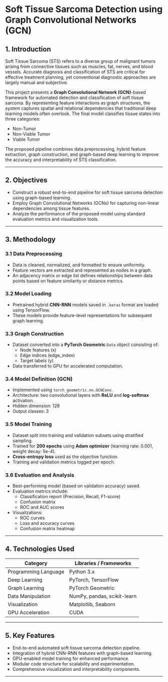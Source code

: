 # Soft Tissue Sarcoma Detection using Graph Convolutional Networks (GCN)

## 1. Introduction
Soft Tissue Sarcoma (STS) refers to a diverse group of malignant tumors arising from connective tissues such as muscles, fat, nerves, and blood vessels. Accurate diagnosis and classification of STS are critical for effective treatment planning, yet conventional diagnostic approaches are largely manual and subjective.

This project presents a **Graph Convolutional Network (GCN)**-based framework for automated detection and classification of soft tissue sarcoma. By representing feature interactions as graph structures, the system captures spatial and relational dependencies that traditional deep learning models often overlook. The final model classifies tissue states into three categories:

- Non-Tumor  
- Non-Viable Tumor  
- Viable Tumor  

The proposed pipeline combines data preprocessing, hybrid feature extraction, graph construction, and graph-based deep learning to improve the accuracy and interpretability of STS classification.

---

## 2. Objectives
- Construct a robust end-to-end pipeline for soft tissue sarcoma detection using graph-based learning.  
- Employ Graph Convolutional Networks (GCNs) for capturing non-linear dependencies among tissue features.  
- Analyze the performance of the proposed model using standard evaluation metrics and visualization tools.

---

## 3. Methodology

### 3.1 Data Preprocessing
- Data is cleaned, normalized, and formatted to ensure uniformity.  
- Feature vectors are extracted and represented as nodes in a graph.  
- An adjacency matrix or edge list defines relationships between data points based on feature similarity or distance metrics.

### 3.2 Model Loading
- Pretrained hybrid **CNN-RNN** models saved in `.keras` format are loaded using TensorFlow.  
- These models provide feature-level representations for subsequent graph learning.

### 3.3 Graph Construction
- Dataset converted into a **PyTorch Geometric** `Data` object consisting of:
  - Node features (x)  
  - Edge indices (edge_index)  
  - Target labels (y)  
- Data transferred to GPU for accelerated computation.

### 3.4 Model Definition (GCN)
- Implemented using `torch_geometric.nn.GCNConv`.  
- Architecture: two convolutional layers with **ReLU** and **log-softmax** activation.  
- Hidden dimension: 128  
- Output classes: 3

### 3.5 Model Training
- Dataset split into training and validation subsets using stratified sampling.  
- Trained for **200 epochs** using **Adam optimizer** (learning rate: 0.001, weight decay: 5e-4).  
- **Cross-entropy loss** used as the objective function.  
- Training and validation metrics logged per epoch.

### 3.6 Evaluation and Analysis
- Best-performing model (based on validation accuracy) saved.  
- Evaluation metrics include:
  - Classification report (Precision, Recall, F1-score)  
  - Confusion matrix  
  - ROC and AUC scores  
- Visualizations:
  - ROC curves  
  - Loss and accuracy curves  
  - Confusion matrix heatmap  

---

## 4. Technologies Used

| Category | Libraries / Frameworks |
|-----------|------------------------|
| Programming Language | Python 3.x |
| Deep Learning | PyTorch, TensorFlow |
| Graph Learning | PyTorch Geometric |
| Data Manipulation | NumPy, pandas, scikit-learn |
| Visualization | Matplotlib, Seaborn |
| GPU Acceleration | CUDA |

---

## 5. Key Features
- End-to-end automated soft tissue sarcoma detection pipeline.  
- Integration of hybrid CNN-RNN features with graph-based learning.  
- GPU-enabled model training for enhanced performance.  
- Modular code structure for scalability and experimentation.  
- Comprehensive visualization and interpretability components.

---
